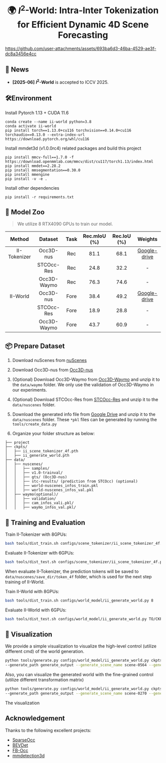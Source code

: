 <div align="center">

# 🌍 $I^2$-World: Intra-Inter Tokenization for Efficient Dynamic 4D Scene Forecasting 

</div>

https://github.com/user-attachments/assets/693ba6d3-46ba-4529-ae3f-dc8a3456e4cc

## 🚀 News

* **[2025-06]** **$I^2$-World** is accepted to ICCV 2025.


## 🛠️Environment

Install Pytorch 1.13 + CUDA 11.6

```setup
conda create --name ii-world python=3.8
conda activate ii-world
pip install torch==1.13.0+cu116 torchvision==0.14.0+cu116 torchaudio==0.13.0 --extra-index-url https://download.pytorch.org/whl/cu116
```

Install mmdet3d (v1.0.0rc4) related packages and build this project
```setup
pip install mmcv-full==1.7.0 -f https://download.openmmlab.com/mmcv/dist/cu117/torch1.13/index.html
pip install mmdet==2.28.2
pip install mmsegmentation==0.30.0
pip install mmengine
pip install -v -e .
```

Install other dependencies
```setup
pip install -r requirements.txt
```

## 🤗 Model Zoo

> We utilize 8 RTX4090 GPUs to train our model.

|    Method    |   Dataset   | Task | Rec.mIoU (%) | Rec.IoU (%) |                                                Weights                                                | 
|:------------:|:-----------:|:----:|:------------:|:-----------:|:-----------------------------------------------------------------------------------------------------:|
| II-Tokenizer |  Occ3D-nus  | Rec  |     81.1     |    68.1     | [Google-drive](https://drive.google.com/file/d/1JqFEtU4xbhfiOLWktS6n3PM1Q_CZXLO9/view?usp=drive_link) |
|              | STCOcc-Res  | Rec  |     24.8     |    32.2     |                                                   -                                                   |
|              | Occ3D-Waymo | Rec  |     76.3     |    74.6     |                                                   -                                                   |
|   II-World   |  Occ3D-nus  | Fore |     38.4     |    49.2     |  [Google-drive](https://drive.google.com/file/d/11qFkO-lpdFdfd443eospIRPii9QGSzFD/view?usp=sharing)   |
|              | STCOcc-Res  | Fore |     18.9     |    28.8     |                                                   -                                                   |
|              | Occ3D-Waymo | Fore |     43.7     |    60.9     |                                                   -                                                   |


## 📦 Prepare Dataset

1. Download nuScenes from [nuScenes](https://www.nuscenes.org/nuscenes) 

2. Download Occ3D-nus from [Occ3D-nus](https://drive.google.com/file/d/1kiXVNSEi3UrNERPMz_CfiJXKkgts_5dY/view?usp=drive_link)

3. (Optional) Download Occ3D-Waymo from [Occ3D-Waymo](https://drive.google.com/drive/folders/13WxRl9Zb_AshEwvD96Uwz8cHjRNrtfQk) and unzip it to the `data/waymo` folder. We only use the validation of Occ3D-Waymo in our experiments.

3. (Optional) Download STCOcc-Res from [STCOcc-Res](https://drive.google.com/file/d/1dXB9mtROLWChycBZlhYIf_JBLshXogBs/view?usp=drive_link) and unzip it to the `data/nuscenes` folder. 

4. Download the generated info file from [Google Drive](https://drive.google.com/drive/folders/1nXMyP9FueCuJ-1kFLvFbzvdnaUkwL1L6?usp=drive_link)
and unzip it to the `data/nuscenes` folder. These `*pkl` files can be generated by running the `tools/create_data.py`

5. Organize your folder structure as below:

```
├── project
├── ckpts/
│   ├── ii_scene_tokenizer_4f.pth
│   ├── ii_generate_world.pth
├── data/
│   ├── nuscenes/
│   │   ├── samples/ 
│   │   ├── v1.0-trainval/
│   │   ├── gts/ (Occ3D-nus)
│   │   ├── stc-results/ (prediction from STCOcc) (optional)
│   │   ├── world-nuscenes_infos_train.pkl
│   │   ├── world-nuscenes_infos_val.pkl
│   ├── waymo(optional)/
│   │   ├── validation/ 
│   │   ├── cam_infos_vali.pkl/ 
│   │   ├── waymo_infos_val.pkl/ 
```


## 🎇 Training and Evaluation

Train II-Tokenizer with 8GPUs:
```bash
bash tools/dist_train.sh configs/scene_tokenizer/ii_scene_tokenizer_4f.py 8
```

Evaluate II-Tokenizer with 6GPUs:
```bash
bash tools/dist_test.sh configs/scene_tokenizer/ii_scene_tokenizer_4f.py TO/CKPTS
```
When evaluate II-Tokenizer, the prediction tokens will be saved to `data/nuscenes/save_dir/token_4f` folder, which is used for the next step training of II-World.

Train II-World with 8GPUs:
```bash
bash tools/dist_train.sh configs/world_model/ii_generate_world.py 8
```

Evaluate II-World with 6GPUs:
```bash
bash tools/dist_test.sh configs/world_model/ii_generate_world.py TO/CKPTS
```

## 🎥 Visualization

We provide a simple visualization to visualize the high-level control (utilize different cmd) of the world generation.
```bash
python tools/generate.py configs/world_model/ii_generate_world.py ckpts/ii_generate_world.pth \
--generate_path generate_output --generate_scene_name scene-0564 --generate_frame 12 --task_mode high-level-control
```
Also, you can visualize the generated world with the fine-grained control (utilize different transformation matrix) 
```bash
python tools/generate.py configs/world_model/ii_generate_world.py ckpts/ii_generate_world.pth \
--generate_path generate_output --generate_scene_name scene-0270 --generate_frame 12 --task_mode generate
```
The visualization

## Acknowledgement

Thanks to the following excellent projects:

- [SparseOcc](https://github.com/MCG-NJU/SparseOcc)
- [BEVDet](https://github.com/HuangJunJie2017/BEVDet)
- [FB-Occ](https://github.com/NVlabs/FB-BEV)
- [mmdetection3d](https://github.com/open-mmlab/mmdetection3d)